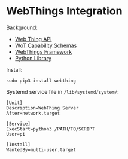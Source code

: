 # WebThings Integration

Background:

- [Web Thing API](https://iot.mozilla.org/wot/)
- [WoT Capability Schemas](https://iot.mozilla.org/schemas/)
- [WebThings Framework](https://iot.mozilla.org/framework/)
- [Python Library](https://github.com/mozilla-iot/webthing-python)

Install:

```
sudo pip3 install webthing
```

Systemd service file in `/lib/systemd/system/`:

```
[Unit]
Description=WebThing Server
After=network.target

[Service]
ExecStart=python3 /PATH/TO/SCRIPT
User=pi

[Install]
WantedBy=multi-user.target
```
